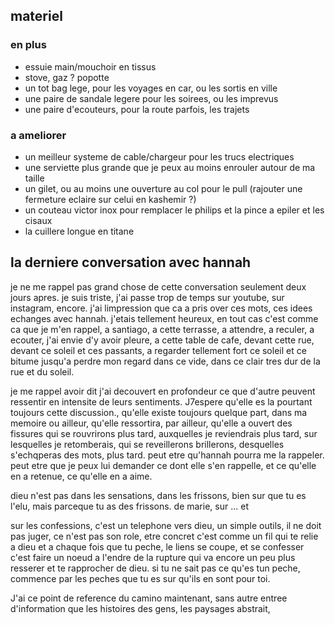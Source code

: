 ## materiel
### en plus

- essuie main/mouchoir en tissus
- stove, gaz ? popotte
- un tot bag lege, pour les voyages en car, ou les sortis en ville
- une paire de sandale legere pour les soirees, ou les imprevus
- une paire d'ecouteurs, pour la route parfois, les trajets

### a ameliorer 

- un meilleur systeme de cable/chargeur pour les trucs electriques
-  une serviette plus grande que je peux au moins enrouler autour de ma taille
- un gilet, ou au moins une ouverture au col pour le pull (rajouter une fermeture eclaire sur celui en kashemir ?)
- un couteau victor inox pour remplacer le philips et la pince a epiler et les cisaux
- la cuillere longue en titane


## la derniere conversation avec hannah

je ne me rappel pas  grand chose de cette conversation seulement deux jours apres. je suis triste, j'ai passe trop de temps sur youtube, sur instagram, encore. 
j'ai limpression que ca a pris over ces mots, ces idees echanges avec hannah. j'etais tellement heureux, en tout cas c'est comme ca que je m'en rappel, a santiago, a cette terrasse, a attendre, a reculer, a ecouter, j'ai envie d'y avoir pleure, a cette table de cafe, devant cette rue, devant ce soleil et ces passants, a regarder tellement fort ce soleil et ce bitume jusqu'a perdre mon regard dans ce vide, dans ce clair tres dur de la rue et du soleil. 

je me rappel avoir dit j'ai decouvert en profondeur ce que d'autre peuvent ressentir en intensite de leurs sentiments. 
J7espere qu'elle es la pourtant toujours cette discussion., qu'elle existe toujours quelque part, dans ma memoire ou ailleur, qu'elle ressortira, par ailleur, qu'elle a ouvert des fissures qui se rouvrirons plus tard, auxquelles je reviendrais plus tard, sur lesquelles je retomberais, qui se reveillerons brillerons, desquelles s'echqperas des mots, plus tard. peut etre qu'hannah pourra me la rappeler. peut etre que je peux lui demander ce dont elle s'en rappelle, et ce qu'elle en a retenue, ce qu'elle en a aime. 

dieu n'est pas dans les sensations, dans les frissons, bien sur que tu es l'elu, mais parceque tu as des frissons. 
de marie, sur ... et 

sur les confessions, c'est un telephone vers dieu, un simple outils, il ne doit pas juger, ce n'est pas son role, 
etre concret
c'est comme un fil qui te relie a dieu et a chaque fois que tu peche, le liens se coupe, et se confesser c'est faire un noeud a l'endre de la rupture qui va encore un peu plus resserer et te rapprocher de dieu. 
si tu ne sait pas ce qu'es tun peche, commence par les peches que tu es sur qu'ils en sont pour toi. 



J'ai ce point de reference du camino maintenant, sans autre entree d'information  que les histoires des gens, les paysages abstrait, 